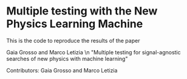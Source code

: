 # Multiple testing with the New Physics Learning Machine

This is the code to reproduce the results of the paper

Gaia Grosso and Marco Letizia \n
"Multiple testing for signal-agnostic searches of new physics with machine learning"

Contributors: Gaia Grosso and Marco Letizia
